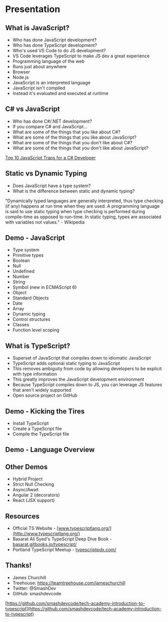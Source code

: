
# Presentation

## What is JavaScript?

* Who has done JavaScript development?
* Who has done TypeScript development?
 * Who's used VS Code to do JS development?
 * VS Code leverages TypeScript to make JS dev a great experience
* Programming language of the web
 * Runs just about anywhere
 * Browser
 * Node.js
* JavaScript is an interpreted language
 * JavaScript isn't compiled
 * Instead it's evaluated and executed at runtime

## C# vs JavaScript

* Who has done C#/.NET development?
* If you compare C# and JavaScript...
 * What are some of the things that you like about C#?
 * What are some of the things that you like about JavaScript?
 * What are some of the things that you don't like about C#?
 * What are some of the things that you don't like about JavaScript?

[Top 10 JavaScript Traps for a C# Developer](http://prasadhonrao.com/top-10-javascript-traps-for-a-csharp-developer/)

## Static vs Dynamic Typing

* Does JavaScript have a type system?
* What is the difference between static and dynamic typing?

"Dynamically typed languages are generally interpreted, thus type checking (if any) happens at run time when they are used. A programming language is said to use static typing when type checking is performed during compile-time as opposed to run-time. In static typing, types are associated with variables not values." - Wikipedia

## Demo - JavaScript

* Type system
 * Primitive types
  * Boolean
  * Null
  * Undefined
  * Number
  * String
  * Symbol (new in ECMAScript 6)
 * Object
 * Standard Objects
  * Date
  * Array
 * Dynamic typing
* Control structures
* Classes
* Function level scoping

## What is TypeScript?

* Superset of JavaScript that compiles down to idiomatic JavaScript
* TypeScript adds optional static typing to JavaScript
 * This removes ambiguity from code by allowing developers to be explicit with type information
 * This greatly improves the JavaScript development environment
* Because TypeScript compiles down to JS, you can leverage JS features that aren't widely supported
* Open source project on GitHub

## Demo - Kicking the Tires

* Install TypeScript
* Create a TypeScript file
* Compile the TypeScript file

## Demo - Language Overview

## Other Demos

* Hybrid Project
* Strict Null Checking
* Async/Await
* Angular 2 (decorators)
* React (JSX support)

## Resources

* Official TS Website - [www.typescriptlang.org/](http://www.typescriptlang.org/)
* Basarat Ali Syed's TypeScript Deep Dive Book - [basarat.gitbooks.io/typescript/](http://basarat.gitbooks.io/typescript/)
* Portland TypeScript Meetup - [typescriptpdx.com/](http://typescriptpdx.com/)

## Thanks!

* James Churchill
* Treehouse: https://teamtreehouse.com/jameschurchill
* Twitter: @SmashDev
* GitHub: smashdevcode

[https://github.com/smashdevcode/tech-academy-introduction-to-typescript](https://github.com/smashdevcode/tech-academy-introduction-to-typescript)
